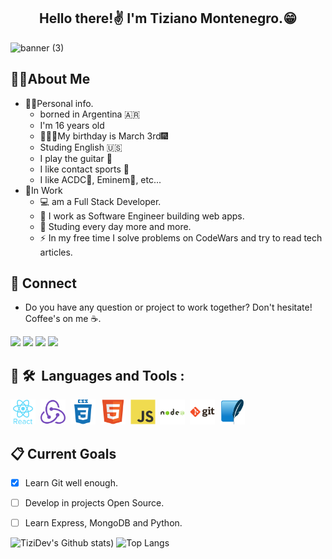 <h2 align="center"> Hello there!✌ I'm Tiziano Montenegro.😁 </h2>

![banner (3)](https://github.com/TiziDevScripter/TiziDevScripter/assets/91438170/9289d541-ee93-4b69-8b72-81ac878e8cda)

## 👨‍💻About Me

- 🙍‍♂️Personal info.
  - borned in Argentina 🇦🇷
  - I'm 16 years old
  - 🎉🎉🎉My birthday is March 3rd🎆
  - Studing English 🇺🇸
  - I play the guitar 🎸
  - I like contact sports 🥊
  - I like ACDC🤘, Eminem🎤, etc...
- 💼In Work
  - 💻 am a Full Stack Developer.
  - 🔭 I work as Software Engineer building web apps.
  - 🌱 Studing every day more and more.
  - ⚡ In my free time I solve problems on CodeWars and try to read tech articles.

## 📩 Connect
* Do you have any question or project to work together? Don't hesitate! Coffee's on me ☕.

<p align="left" >
      <a href="mailto:tizianomontenegro07@gmail.com?Subject=I%20want%20propose%20you%20something" target="_blank" rel="noreferrer"><img src="https://user-images.githubusercontent.com/48330849/172060688-5e1bf6ca-7bb9-43a2-b202-001170434946.png"  width="45"></a>
        <a href="https://www.linkedin.com/in/tiziano-montenegro-8133a6238/" target="_blank" rel="noreferrer"><img src="https://user-images.githubusercontent.com/48330849/172059761-c87c0437-c1b5-4e33-8d3e-e00adf4afc57.png"  width="45"></a>
    <a href="http://instagram.com/tizianomontenegro07" target="_blank" rel="noreferrer"><img src="https://user-images.githubusercontent.com/48330849/172059811-e9699771-f560-4217-b698-d64db9b4fe1c.png"  width="45"></a>
    <a href="https://twitter.com/tizidevscripter" target="_blank" rel="noreferrer"><img src="https://user-images.githubusercontent.com/48330849/172059786-980a496d-654e-4d81-add4-b490553bf34d.png"  width="45"></a>
<!--       <a href="https://www.youtube.com/c/Jes%C3%BAsLagares" target="_blank" rel="noreferrer"><img src="https://user-images.githubusercontent.com/48330849/172059795-66f4370f-8697-42b5-bcb4-b83ebc10f721.png"  width="45"></a> -->
</p>

## 💼 🛠 &nbsp;Languages and Tools :
<p>
<img src="https://github.com/devicons/devicon/blob/master/icons/react/react-original-wordmark.svg" title="React" alt="React" width="40" height="40"/>&nbsp;
<!-- <img src="https://github.com/devicons/devicon/blob/master/icons/materialui/materialui-original.svg" title="Material UI" alt="Material UI" width="40" height="40"/>&nbsp; -->
<!-- <img src="https://github.com/devicons/devicon/blob/master/icons/flutter/flutter-original.svg" title="Flutter" alt="Flutter" width="40" height="40"/>&nbsp; -->
<img src="https://github.com/devicons/devicon/blob/master/icons/redux/redux-original.svg" title="Redux" alt="Redux " width="40" height="40"/>&nbsp;
<img src="https://github.com/devicons/devicon/blob/master/icons/css3/css3-plain-wordmark.svg"  title="CSS3" alt="CSS" width="40" height="40"/>&nbsp;
<img src="https://github.com/devicons/devicon/blob/master/icons/html5/html5-original.svg" title="HTML5" alt="HTML" width="40" height="40"/>&nbsp;
<img src="https://github.com/devicons/devicon/blob/master/icons/javascript/javascript-original.svg" title="JavaScript" alt="JavaScript" width="40" height="40"/>&nbsp;
<!-- <img src="https://github.com/devicons/devicon/blob/master/icons/firebase/firebase-plain-wordmark.svg" title="Firebase" alt="Firebase" width="40" height="40"/>&nbsp; -->
<!-- <img src="https://github.com/devicons/devicon/blob/master/icons/gatsby/gatsby-original.svg" title="Gatsby"  alt="Gatsby" width="40" height="40"/>&nbsp; -->
<!-- <img src="https://github.com/devicons/devicon/blob/master/icons/mysql/mysql-original-wordmark.svg" title="MySQL"  alt="MySQL" width="40" height="40"/>&nbsp; -->
<img src="https://github.com/devicons/devicon/blob/master/icons/nodejs/nodejs-original-wordmark.svg" title="NodeJS" alt="NodeJS" width="40" height="40"/>&nbsp;
<!-- <img src="https://github.com/devicons/devicon/blob/master/icons/amazonwebservices/amazonwebservices-plain-wordmark.svg" title="AWS" alt="AWS" width="40" height="40"/>&nbsp; -->
<!-- <img src="https://www.vectorlogo.zone/logos/getpostman/getpostman-icon.svg" title="Postman"  alt="Postman" width="40" height="40"/>&nbsp; -->
<img src="https://github.com/devicons/devicon/blob/master/icons/git/git-original-wordmark.svg" title="Git" **alt="Git" width="40" height="40"/>&nbsp;
<img src="https://github.com/devicons/devicon/blob/master/icons/sqlite/sqlite-original.svg" title="SQLite" **alt="SQLite" width="40" height="40"/>&nbsp;
</p>

## 📋 Current Goals
- [x] Learn Git well enough. 
- [ ] Develop in projects Open Source. 
- [ ] Learn Express, MongoDB and Python.


![TiziDev's Github stats](https://github-readme-stats.vercel.app/api?username=tizidevscripter&theme=neon&show_icons=true))
![Top Langs](https://github-readme-stats.vercel.app/api/top-langs/?username=tizidevscripter&hide_progress=true)
